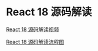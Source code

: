 # React 18 源码解读

<a href="https://www.bilibili.com/video/BV15wNWetE2W" target="_blank">React 18 源码解读视频</a>

<a href="https://wcn5xvjyhfg5.feishu.cn/wiki/J6W3wu1dUiJWrrkgmRTcNvrxnIb" target="_blank">React 18 源码解读流程图</a>
